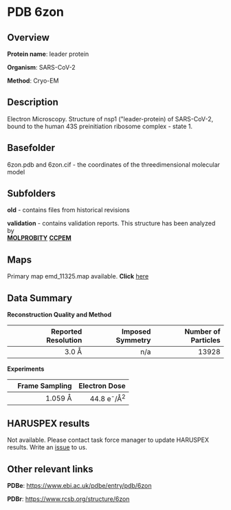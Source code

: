 # PDB 6zon

## Overview

**Protein name**: leader protein

**Organism**: SARS-CoV-2

**Method**: Cryo-EM

## Description

Electron Microscopy. Structure of nsp1 ("leader-protein) of SARS-CoV-2, bound to the human 43S preinitiation ribosome complex - state 1.

## Basefolder

6zon.pdb and 6zon.cif - the coordinates of the threedimensional molecular model

## Subfolders



**old** - contains files from historical revisions

**validation** - contains validation reports. This structure has been analyzed by <br>  [**MOLPROBITY**](https://github.com/thorn-lab/coronavirus_structural_task_force/tree/master/pdb/leader_protein/SARS-CoV-2/6zon/validation/molprobity)   [**CCPEM**](https://github.com/thorn-lab/coronavirus_structural_task_force/tree/master/pdb/leader_protein/SARS-CoV-2/6zon/validation/ccpem-validation)



## Maps

Primary map emd_11325.map available. **Click** [here](http://ftp.wwpdb.org/pub/emdb/structures/EMD-11325/map/) 

## Data Summary
**Reconstruction Quality and Method**

|   | Reported Resolution | Imposed Symmetry | Number of Particles |
|---|-------------:|----------------:|--------------:|
|   |3.0 Å|n/a|13928|

**Experiments**

|   | Frame Sampling | Electron Dose |
|---|-------------:|----------------:|
|   |1.059 Å|44.8 e<sup>-</sup>/Å<sup>2</sup>|

## HARUSPEX results

Not available. Please contact task force manager to update HARUSPEX results. Write an [issue](https://github.com/thorn-lab/coronavirus_structural_task_force/issues) to us.

## Other relevant links 
**PDBe**:  https://www.ebi.ac.uk/pdbe/entry/pdb/6zon
 
**PDBr**: https://www.rcsb.org/structure/6zon 
